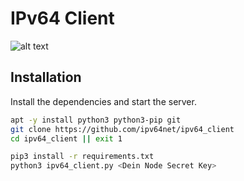 # IPv64 Client

![alt text](https://ipv64.net/img/ipv64_logo.svg "Logo")

## Installation

Install the dependencies and start the server.

```sh
apt -y install python3 python3-pip git
git clone https://github.com/ipv64net/ipv64_client
cd ipv64_client || exit 1

pip3 install -r requirements.txt
python3 ipv64_client.py <Dein Node Secret Key>
```
